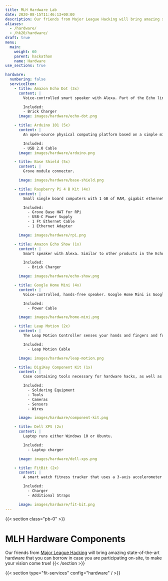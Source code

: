 ```yaml
---
title: MLH Hardware Lab
date: 2020-08-15T11:46:13+00:00
description: Our friends from Major League Hacking will bring amazing state-of-the-art hardware that you can borrow in case you are participating on-site, to make your vision come true!
aliases:
  - /hardware/
  - /hk20/hardware/
draft: true
menu:
  main:
    weight: 60
    parent: hackathon
    name: Hardware
use_sections: true

hardware:
  numbering: false
  serviceItem:
    - title: Amazon Echo Dot (3x)
      content: |
        Voice-controlled smart speaker with Alexa. Part of the Echo line of cylindrical voice-controlled computing devices that connect to the Alexa Voice Service for providing responses to questions, playing music, reporting on weather, news or sports scores and more.

        Included:
        - Brick Charger
      image: images/hardware/echo-dot.png

    - title: Arduino 101 (5x)
      content: |
        An open-source physical computing platform based on a simple microcontroller board, and a development environment for writing software for the board.

        Included:
        - USB 2.0 Cable
      image: images/hardware/arduino.png

    - title: Base Shield (5x)
      content: |
        Grove module connector.

      image: images/hardware/base-shield.png

    - title: Raspberry Pi 4 B Kit (4x)
      content: |
        Small single board computers with 1 GB of RAM, gigabit ethernet, micro HDMI ports, and a quad core processor. It does everything a desktop computer can do, and is a developer staple.

        Included:
          - Grove Base HAT for RPi
          - USB-C Power Supply
          - 1 Ft Ethernet Cable
          - 1 Ethernet Adapter

      image: images/hardware/rpi.png

    - title: Amazon Echo Show (1x)
      content: |
        Smart speaker with Alexa. Similar to other products in the Echo line, but additionally features a touchscreen display that can display visual information to accompany responses, as well as to conduct video calls.

        Included:
          - Brick Charger

      image: images/hardware/echo-show.png

    - title: Google Home Mini (4x)
      content: |
        Voice-controlled, hands-free speaker. Google Home Mini is Google Assistant anywhere you want it. Ask it questions. Tell it to do things. It’s your own Google, always ready to help.

        Included:
          - Power Cable

      image: images/hardware/home-mini.png

    - title: Leap Motion (2x)
      content: |
        The Leap Motion Controller senses your hands and fingers and follows their every gesture. Has a C++, Unity, Objective C (IOS), Java, Python and Javascript SDK.

        Included:
          - Leap Motion Cable

      image: images/hardware/leap-motion.png

    - title: DigiKey Component Kit (1x)
      content: |
        Case containing tools necessary for hardware hacks, as well as additional gadgets and accessories

        Included:
          - Soldering Equipment
          - Tools
          - Cameras
          - Sensors
          - Wires

      image: images/hardware/component-kit.png

    - title: Dell XPS (2x)
      content: |
        Laptop runs either Windows 10 or Ubuntu.

        Included:
          - Laptop charger

      image: images/hardware/dell-xps.png

    - title: FitBit (2x)
      content: |
        A smart watch fitness tracker that uses a 3-axis accelerometer

        Included:
          - Charger
          - Additional Straps

      image: images/hardware/fit-bit.png
---
```


{{< section class="pb-0" >}}
# MLH Hardware Components

Our friends from [Major League Hacking](https://mlh.io/) will bring amazing state-of-the-art hardware that you can borrow in case you are participating on-site, to make your vision come true!
{{< /section >}}

{{< section type="fit-services" config="hardware" / >}}
